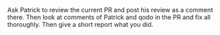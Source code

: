 Ask Patrick to review the current PR and post his review as a comment there. Then look at comments of Patrick and qodo in the PR and fix all thoroughly. Then give a short report what you did.
